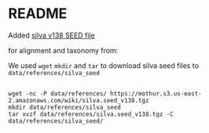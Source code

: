 # README

Added [silva v138 SEED file](https://mothur.org/wiki/silva_reference_files/)

for alignment and taxonomy from:

We used `wget` `mkdir` and `tar` to download silva seed files to `data/references/silva_seed`

```

wget -nc -P data/references/ https://mothur.s3.us-east-2.amazonaws.com/wiki/silva.seed_v138.tgz
mkdir data/references/silva_seed
tar xvzf data/references/silva.seed_v138.tgz -C data/references/silva_seed/

```
